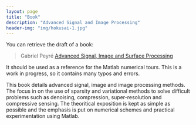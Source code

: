 ```yaml
---
layout: page
title: "Book"
description: "Advanced Signal and Image Processing"
header-img: "img/hokusai-1.jpg"
---
```


You can retrieve the draft of a book:

> Gabriel Peyré [Advanced Signal, Image and Surface Processing](AdvancedSignalProcessing.pdf)

It should be used as a reference for the Matlab numerical tours. This is a work in progress, so it contains many typos and errors.

This book details advanced signal, image and image processing methods.  The focus in on the use of sparsity and variational methods to solve difficult problems such as denoising, compression, super-resolution and compressive sensing. The theoritical exposition is kept as simple as possible and the emphasis is put on numerical schemes and practical experimentation using Matlab.
